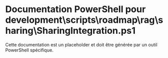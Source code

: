 # Documentation PowerShell pour development\scripts\roadmap\rag\sharing\SharingIntegration.ps1

Cette documentation est un placeholder et doit être générée par un outil PowerShell spécifique.
